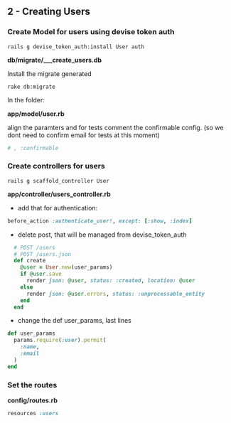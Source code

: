 ## 2 - Creating Users

### Create Model for users using devise token auth


    rails g devise_token_auth:install User auth


**db/migrate/___create_users.db**

Install the migrate generated

    rake db:migrate

In the folder:

**app/model/user.rb** 

align the paramters and for tests comment the confirmable config.
(so we dont need to confirm email for tests at this moment)

```ruby
# , :confirmable
```

### Create controllers for users

    rails g scaffold_controller User

**app/controller/users_controller.rb**

- add that for authentication:

```ruby
before_action :authenticate_user!, except: [:show, :index]
```

- delete post, that will be managed from devise_token_auth

```ruby
  # POST /users
  # POST /users.json
  def create
    @user = User.new(user_params)
    if @user.save
      render json: @user, status: :created, location: @user
    else
      render json: @user.errors, status: :unprocessable_entity
    end
  end
```

- change the def user_params, last lines

```ruby
def user_params
  params.require(:user).permit(
    :name,
    :email
  )
end
```

### Set the routes

**config/routes.rb**

```ruby
resources :users
```